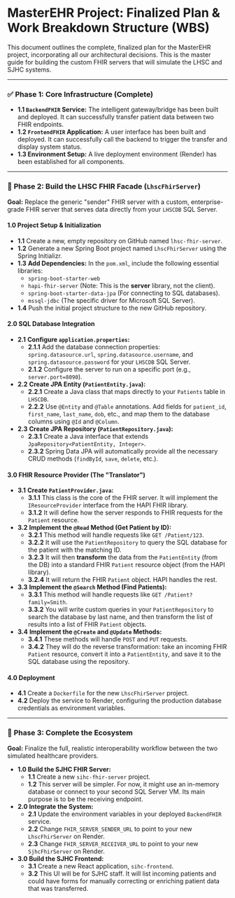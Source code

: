 # MasterEHR Project: Finalized Plan & Work Breakdown Structure (WBS)

This document outlines the complete, finalized plan for the MasterEHR project, incorporating all our architectural decisions. This is the master guide for building the custom FHIR servers that will simulate the LHSC and SJHC systems.

---

### ✅ **Phase 1: Core Infrastructure (Complete)**

* **1.1 `BackendFHIR` Service:** The intelligent gateway/bridge has been built and deployed. It can successfully transfer patient data between two FHIR endpoints.
* **1.2 `FrontendFHIR` Application:** A user interface has been built and deployed. It can successfully call the backend to trigger the transfer and display system status.
* **1.3 Environment Setup:** A live deployment environment (Render) has been established for all components.

---

### 🚀 **Phase 2: Build the LHSC FHIR Facade (`LhscFhirServer`)**

**Goal:** Replace the generic "sender" FHIR server with a custom, enterprise-grade FHIR server that serves data directly from your `LHSCDB` SQL Server.

#### **1.0 Project Setup & Initialization**

* **1.1** Create a new, empty repository on GitHub named `lhsc-fhir-server`.
* **1.2** Generate a new Spring Boot project named `LhscFhirServer` using the Spring Initializr.
* **1.3** **Add Dependencies:** In the `pom.xml`, include the following essential libraries:
    * `spring-boot-starter-web`
    * `hapi-fhir-server` (Note: This is the **server** library, not the client).
    * `spring-boot-starter-data-jpa` (For connecting to SQL databases).
    * `mssql-jdbc` (The specific driver for Microsoft SQL Server).
* **1.4** Push the initial project structure to the new GitHub repository.

#### **2.0 SQL Database Integration**

* **2.1** **Configure `application.properties`:**
    * **2.1.1** Add the database connection properties: `spring.datasource.url`, `spring.datasource.username`, and `spring.datasource.password` for your `LHSCDB` SQL Server.
    * **2.1.2** Configure the server to run on a specific port (e.g., `server.port=8090`).
* **2.2** **Create JPA Entity (`PatientEntity.java`):**
    * **2.2.1** Create a Java class that maps directly to your `Patients` table in `LHSCDB`.
    * **2.2.2** Use `@Entity` and `@Table` annotations. Add fields for `patient_id`, `first_name`, `last_name`, `dob`, etc., and map them to the database columns using `@Id` and `@Column`.
* **2.3** **Create JPA Repository (`PatientRepository.java`):**
    * **2.3.1** Create a Java interface that extends `JpaRepository<PatientEntity, Integer>`.
    * **2.3.2** Spring Data JPA will automatically provide all the necessary CRUD methods (`findById`, `save`, `delete`, etc.).

#### **3.0 FHIR Resource Provider (The "Translator")**

* **3.1** **Create `PatientProvider.java`:**
    * **3.1.1** This class is the core of the FHIR server. It will implement the `IResourceProvider` interface from the HAPI FHIR library.
    * **3.1.2** It will define how the server responds to FHIR requests for the `Patient` resource.
* **3.2** **Implement the `@Read` Method (Get Patient by ID):**
    * **3.2.1** This method will handle requests like `GET /Patient/123`.
    * **3.2.2** It will use the `PatientRepository` to query the SQL database for the patient with the matching ID.
    * **3.2.3** It will then **transform** the data from the `PatientEntity` (from the DB) into a standard FHIR `Patient` resource object (from the HAPI library).
    * **3.2.4** It will return the FHIR `Patient` object. HAPI handles the rest.
* **3.3** **Implement the `@Search` Method (Find Patients):**
    * **3.3.1** This method will handle requests like `GET /Patient?family=Smith`.
    * **3.3.2** You will write custom queries in your `PatientRepository` to search the database by last name, and then transform the list of results into a list of FHIR `Patient` objects.
* **3.4** **Implement the `@Create` and `@Update` Methods:**
    * **3.4.1** These methods will handle `POST` and `PUT` requests.
    * **3.4.2** They will do the reverse transformation: take an incoming FHIR `Patient` resource, convert it into a `PatientEntity`, and save it to the SQL database using the repository.

#### **4.0 Deployment**

* **4.1** Create a `Dockerfile` for the new `LhscFhirServer` project.
* **4.2** Deploy the service to Render, configuring the production database credentials as environment variables.

---

### 🚀 **Phase 3: Complete the Ecosystem**

**Goal:** Finalize the full, realistic interoperability workflow between the two simulated healthcare providers.

* **1.0 Build the SJHC FHIR Server:**
    * **1.1** Create a new `sihc-fhir-server` project.
    * **1.2** This server will be simpler. For now, it might use an in-memory database or connect to your second SQL Server VM. Its main purpose is to be the receiving endpoint.
* **2.0 Integrate the System:**
    * **2.1** Update the environment variables in your deployed `BackendFHIR` service.
    * **2.2** Change `FHIR_SERVER_SENDER_URL` to point to your new `LhscFhirServer` on Render.
    * **2.3** Change `FHIR_SERVER_RECEIVER_URL` to point to your new `SjhcFhirServer` on Render.
* **3.0 Build the SJHC Frontend:**
    * **3.1** Create a new React application, `sihc-frontend`.
    * **3.2** This UI will be for SJHC staff. It will list incoming patients and could have forms for manually correcting or enriching patient data that was transferred.


